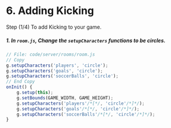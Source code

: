 # 6. Adding Kicking

Step (1/4) To add Kicking to your game. 

##### 1. In `room.js`, Change the `setupCharacters` functions to be circles.

```javascript
// File: code/server/rooms/room.js
// Copy
g.setupCharacters('players', 'circle');
g.setupCharacters('goals', 'circle');
g.setupCharacters('soccerBalls', 'circle');
// End Copy
onInit() {
	g.setup(this);
	g.setBounds(GAME_WIDTH, GAME_HEIGHT);
	g.setupCharacters('players'/*[*/, 'circle'/*]*/);
	g.setupCharacters('goals'/*[*/, 'circle'/*]*/);
	g.setupCharacters('soccerBalls'/*[*/, 'circle'/*]*/);
}
```